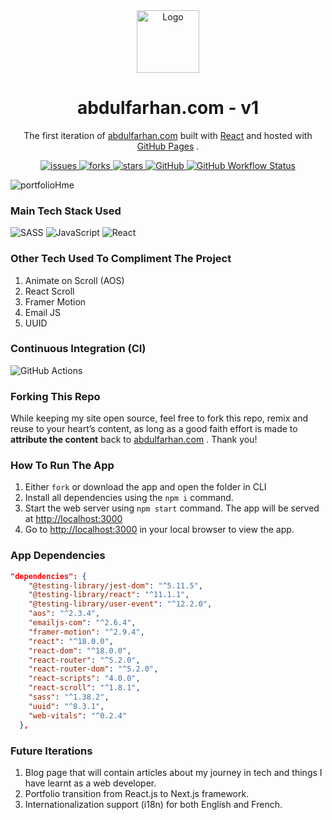 <div align="center">
  <img alt="Logo" src="https://user-images.githubusercontent.com/60126985/169964013-0b39831a-bde6-4175-8ea7-b84627ee18f5.svg" width="100" />
</div>
  
<h1 align="center">
  abdulfarhan.com - v1
</h1>

<p align="center">
  The first iteration of <a href="https://abdulfarhan.com" target="_blank">abdulfarhan.com</a> built with <a href="https://reactjs.org/" target="_blank">React</a> and hosted with <a href="https://pages.github.com/" target="_blank">GitHub Pages</a> .
</p>

<p align="center">
  <a href="https://img.shields.io/github/issues/fabdul88/abdulfarhan?style=for-the-badge" target="_blank">
   <img src="https://img.shields.io/github/issues/fabdul88/abdulfarhan?style=for-the-badge" alt="issues"/>
  </a>
  <a href="https://img.shields.io/github/forks/fabdul88/abdulfarhan?style=for-the-badge" target="_blank">
   <img src="https://img.shields.io/github/forks/fabdul88/abdulfarhan?style=for-the-badge" alt="forks"/>
  </a>
   <a href="https://img.shields.io/github/stars/fabdul88/abdulfarhan?style=for-the-badge" target="_blank">
   <img src="https://img.shields.io/github/stars/fabdul88/abdulfarhan?style=for-the-badge" alt="stars"/>
  </a>
  <a href="https://img.shields.io/github/license/fabdul88/abdulfarhan?color=blue&style=for-the-badge" target="_blank">
   <img src="https://img.shields.io/github/license/fabdul88/abdulfarhan?color=blue&style=for-the-badge" alt="GitHub"/>
  </a>
  <a href="https://img.shields.io/github/workflow/status/fabdul88/abdulfarhan/MasterDeployCI?style=for-the-badge" target="_blank">
   <img src="https://img.shields.io/github/workflow/status/fabdul88/abdulfarhan/MasterDeployCI?style=for-the-badge" alt="GitHub Workflow Status"/>
  </a>
</p>

![portfolioHme](https://user-images.githubusercontent.com/60126985/160060979-cbcd5a9e-0455-4434-bf1e-b77754e93404.png)

### Main Tech Stack Used

![SASS](https://img.shields.io/badge/SASS-hotpink.svg?style=for-the-badge&logo=SASS&logoColor=white) ![JavaScript](https://img.shields.io/badge/javascript-%23323330.svg?style=for-the-badge&logo=javascript&logoColor=%23F7DF1E) ![React](https://img.shields.io/badge/react-%2320232a.svg?style=for-the-badge&logo=react&logoColor=%2361DAFB)

### Other Tech Used To Compliment The Project

1.  Animate on Scroll (AOS)
1.  React Scroll
1.  Framer Motion
1.  Email JS
1.  UUID

### Continuous Integration (CI)

![GitHub Actions](https://img.shields.io/badge/githubactions-%232671E5.svg?style=for-the-badge&logo=githubactions&logoColor=white)

### Forking This Repo

While keeping my site open source, feel free to fork this repo, remix and reuse to your heart’s content, as long as a good faith effort is made to **attribute the content** back to <a href="https://abdulfarhan.com" target="_blank">abdulfarhan.com</a> . Thank you!

### How To Run The App

1. Either `fork` or download the app and open the folder in CLI
1. Install all dependencies using the `npm i` command.
1. Start the web server using `npm start` command. The app will be served at <http://localhost:3000>
1. Go to <http://localhost:3000> in your local browser to view the app.

### App Dependencies

```json
"dependencies": {
    "@testing-library/jest-dom": "^5.11.5",
    "@testing-library/react": "^11.1.1",
    "@testing-library/user-event": "^12.2.0",
    "aos": "^2.3.4",
    "emailjs-com": "^2.6.4",
    "framer-motion": "^2.9.4",
    "react": "^18.0.0",
    "react-dom": "^18.0.0",
    "react-router": "^5.2.0",
    "react-router-dom": "^5.2.0",
    "react-scripts": "4.0.0",
    "react-scroll": "^1.8.1",
    "sass": "^1.38.2",
    "uuid": "^8.3.1",
    "web-vitals": "^0.2.4"
  },
```

### Future Iterations

1. Blog page that will contain articles about my journey in tech and things I have learnt as a web developer.
1. Portfolio transition from React.js to Next.js framework.
1. Internationalization support (i18n) for both English and French.
